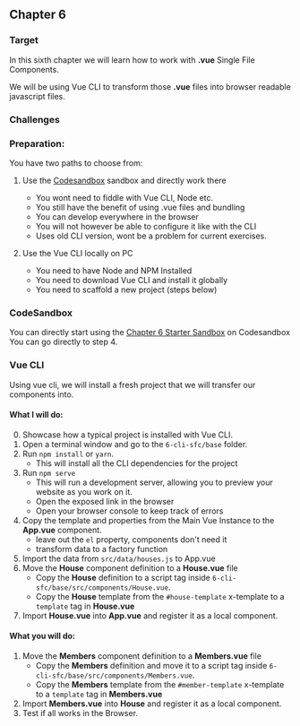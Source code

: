 ## Chapter 6

### Target

In this sixth chapter we will learn how to work with **.vue** Single File Components.

We will be using Vue CLI to transform those **.vue** files into browser readable javascript files.

### Challenges

### Preparation:

You have two paths to choose from:

1. Use the [Codesandbox](https://codesandbox.io) sandbox and directly work there
   - You wont need to fiddle with Vue CLI, Node etc.
   - You still have the benefit of using .vue files and bundling
   - You can develop everywhere in the browser
   - You will not however be able to configure it like with the CLI
   - Uses old CLI version, wont be a problem for current exercises.
2. Use the Vue CLI locally on PC

   - You need to have Node and NPM Installed
   - You need to download Vue CLI and install it globally
   - You need to scaffold a new project (steps below)

### CodeSandbox

You can directly start using the [Chapter 6 Starter Sandbox](https://codesandbox.io/s/3qmjo9n8nm) on Codesandbox
You can go directly to step 4.

### Vue CLI

Using vue cli, we will install a fresh project that we will transfer our components into.

#### What I will do:

0. Showcase how a typical project is installed with Vue CLI.
1. Open a terminal window and go to the `6-cli-sfc/base` folder.
2. Run `npm install` or `yarn`.
   - This will install all the CLI dependencies for the project
3. Run `npm serve`
   - This will run a development server, allowing you to preview your website as you work on it.
   - Open the exposed link in the browser
   - Open your browser console to keep track of errors
4. Copy the template and properties from the Main Vue Instance to the **App.vue** component.
   - leave out the `el` property, components don't need it
   - transform data to a factory function
5. Import the data from `src/data/houses.js` to App.vue
6. Move the **House** component definition to a **House.vue** file
   - Copy the **House** definition to a script tag inside `6-cli-sfc/base/src/components/House.vue`.
   - Copy the **House** template from the `#house-template` x-template to a `template` tag in **House.vue**
7. Import **House.vue** into **App.vue** and register it as a local component.

#### What you will do:

1. Move the **Members** component definition to a **Members.vue** file
   - Copy the **Members** definition and move it to a script tag inside `6-cli-sfc/base/src/components/Members.vue`.
   - Copy the **Members** template from the `#member-template` x-template to a `template` tag in **Members.vue**
2. Import **Members.vue** into **House** and register it as a local component.
3. Test if all works in the Browser.
